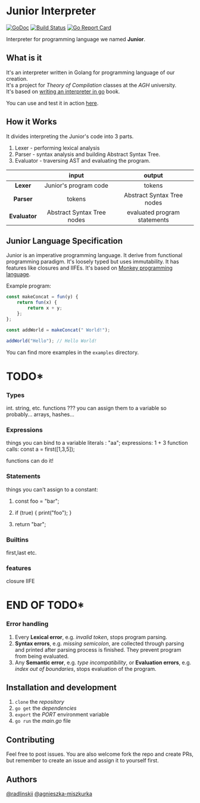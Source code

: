 # Junior Interpreter

[![GoDoc](https://godoc.org/github.com/radlinskii/interpreter?status.svg)](https://godoc.org/github.com/radlinskii/interpreter)
[![Build Status](https://travis-ci.com/radlinskii/interpreter.svg?branch=master)](https://travis-ci.com/radlinskii/interpreter)
[![Go Report Card](https://goreportcard.com/badge/github.com/radlinskii/interpreter)](https://goreportcard.com/report/github.com/radlinskii/interpreter)

Interpreter for programming language we named **Junior**.

## What is it

It's an interpreter written in Golang for programming language of our creation.<br />
It's a project for *Theory of Compilation* classes at the *AGH* university.<br />
It's based on [writing an interpreter in go](https://interpreterbook.com/) book.

You can use and test it in action [here](https://junior-interpreter-online.herokuapp.com/).

## How it Works

It divides interpreting the Junior's code into 3 parts.

1. Lexer - performing lexical analysis 
2. Parser - syntax analysis and building Abstract Syntax Tree.
3. Evaluator - traversing AST and evaluating the program.

|  | input | output |
| :---: | :---: | :---: |
| **Lexer** | Junior's program code | tokens |
| **Parser** | tokens | Abstract Syntax Tree nodes |
| **Evaluator** | Abstract Syntax Tree nodes | evaluated program statements |

## Junior Language Specification

Junior is an imperative programming language. It derive from functional programming paradigm.
It's loosely typed but uses immutability. It has features like closures and IIFEs. It's based on [Monkey programming language](https://interpreterbook.com/#the-monkey-programming-language).

Example program:
```javascript
const makeConcat = fun(y) {
    return fun(x) {
        return x + y;
    };
};

const addWorld = makeConcat(" World!");

addWorld("Hello"); // Hello World!
```

You can find more examples in the `examples` directory.

# TODO*

### Types

int. string, etc. functions ??? you can assign them to a variable so probably...
arrays, hashes...

### Expressions

things you can bind to a variable
literals : "aa";
expressions: 1 + 3
function calls: const a = first([1,3,5]);

functions can do it!

### Statements

things you can't assign to a constant:

1. const foo = "bar";

2. if (true) {
    print("foo");
}

3. return "bar";


### Builtins

first,last etc.

### features

closure
IIFE

# END OF TODO*

### Error handling

1. Every **Lexical error**, e.g. *invalid token*, stops program parsing.
2. **Syntax errors**, e.g. *missing semicolon*, are collected through parsing and printed after parsing process is finished. They prevent program from being evaluated.
3. Any **Semantic error**, e.g. *type incompatibility*, or **Evaluation errors**, e.g. *index out of boundaries*, stops evaluation of the program.

## Installation and development

1. `clone` the *repository*
2. `go get` the *dependencies*
3. `export` the *PORT* environment variable
4. `go run` the *main.go* file

## Contributing

Feel free to post issues.
You are also welcome fork the repo and create PRs, but remember to create an issue and assign it to yourself first.

## Authors

[@radlinskii](https://github.com/radlinskii)
[@agnieszka-miszkurka](https://github.com/agnieszka-miszkurka)
